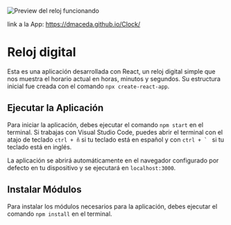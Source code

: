 
![Preview del reloj funcionando](https://github.com/dmaceda/Clock/blob/master/clock_mobile.png)

link a la App: https://dmaceda.github.io/Clock/

# Reloj digital
Esta es una aplicación desarrollada con React, un reloj digital simple que nos muestra el horario actual en horas, minutos y segundos.
Su estructura inicial fue creada con el comando `npx create-react-app`.

## Ejecutar la Aplicación
Para iniciar la aplicación, debes ejecutar el comando `npm start` en el terminal. Si trabajas con Visual Studio Code, puedes abrir el terminal con el atajo de teclado `ctrl + ñ` si tu teclado está en español y con ``ctrl + ` `` si tu teclado está en inglés.

La aplicación se abrirá automáticamente en el navegador configurado por defecto en tu dispositivo y se ejecutará en `localhost:3000`.

## Instalar Módulos
Para instalar los módulos necesarios para la aplicación, debes ejecutar el comando `npm install` en el terminal.
